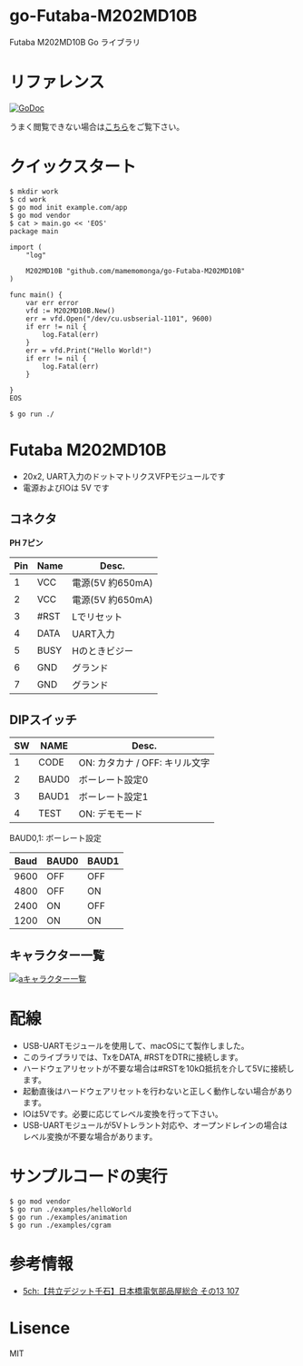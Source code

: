 # go-Futaba-M202MD10B

Futaba M202MD10B Go ライブラリ

# リファレンス

[![GoDoc](https://godoc.org/github.com/mamemomonga/go-Futaba-M202MD10B?status.svg)](https://godoc.org/github.com/mamemomonga/go-Futaba-M202MD10B)

うまく閲覧できない場合は[こちら](./Doc.md)をご覧下さい。

# クイックスタート

	$ mkdir work
	$ cd work
	$ go mod init example.com/app
	$ go mod vendor
	$ cat > main.go << 'EOS'
	package main

	import (
		"log"

		M202MD10B "github.com/mamemomonga/go-Futaba-M202MD10B"
	)

	func main() {
		var err error
		vfd := M202MD10B.New()
		err = vfd.Open("/dev/cu.usbserial-1101", 9600)
		if err != nil {
			log.Fatal(err)
		}
		err = vfd.Print("Hello World!")
		if err != nil {
			log.Fatal(err)
		}

	}
	EOS

	$ go run ./


# Futaba M202MD10B

* 20x2, UART入力のドットマトリクスVFPモジュールです
* 電源およびIOは 5V です

## コネクタ

**PH 7ピン**

Pin | Name | Desc.
---|---|---
1 | VCC | 電源(5V 約650mA)
2 | VCC | 電源(5V 約650mA)
3 | #RST | Lでリセット
4 | DATA | UART入力
5 | BUSY | Hのときビジー
6 | GND | グランド
7 | GND | グランド

## DIPスイッチ

SW | NAME | Desc.
---|---|---
1 | CODE | ON: カタカナ / OFF: キリル文字
2 | BAUD0 | ボーレート設定0
3 | BAUD1 | ボーレート設定1
4 | TEST | ON: デモモード

BAUD0,1: ボーレート設定

Baud | BAUD0 | BAUD1
---|---|---
9600 | OFF | OFF
4800 | OFF | ON
2400 | ON | OFF
1200 | ON | ON

## キャラクター一覧

[![aキャラクター一覧](http://img.youtube.com/vi/s-9mbCNlsLk/0.jpg)](https://www.youtube.com/watch?v=s-9mbCNlsLk)

# 配線

* USB-UARTモジュールを使用して、macOSにて製作しました。
* このライブラリでは、TxをDATA, #RSTをDTRに接続します。
* ハードウェアリセットが不要な場合は#RSTを10kΩ抵抗を介して5Vに接続します。
* 起動直後はハードウェアリセットを行わないと正しく動作しない場合があります。
* IOは5Vです。必要に応じてレベル変換を行って下さい。
* USB-UARTモジュールが5Vトレラント対応や、オープンドレインの場合はレベル変換が不要な場合があります。

# サンプルコードの実行

	$ go mod vendor
	$ go run ./examples/helloWorld
	$ go run ./examples/animation
	$ go run ./examples/cgram

# 参考情報

* [5ch:【共立デジット千石】日本橋電気部品屋総合 その13 107](https://rio2016.5ch.net/test/read.cgi/denki/1640165380/107)

# Lisence

MIT
